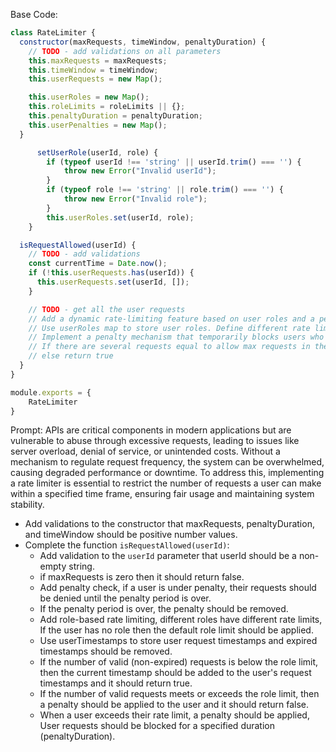 Base Code:
```javascript
class RateLimiter {
  constructor(maxRequests, timeWindow, penaltyDuration) {
    // TODO - add validations on all parameters
    this.maxRequests = maxRequests;
    this.timeWindow = timeWindow;
    this.userRequests = new Map();

    this.userRoles = new Map();
    this.roleLimits = roleLimits || {};
    this.penaltyDuration = penaltyDuration;
    this.userPenalties = new Map();
  }

      setUserRole(userId, role) {
        if (typeof userId !== 'string' || userId.trim() === '') {
            throw new Error("Invalid userId");
        }
        if (typeof role !== 'string' || role.trim() === '') {
            throw new Error("Invalid role");
        }
        this.userRoles.set(userId, role);
    }

  isRequestAllowed(userId) {
    // TODO - add validations
    const currentTime = Date.now();
    if (!this.userRequests.has(userId)) {
      this.userRequests.set(userId, []);
    }

    // TODO - get all the user requests
    // Add a dynamic rate-limiting feature based on user roles and a penalty mechanism for users who exceed their limits. 
    // Use userRoles map to store user roles. Define different rate limits for different roles. 
    // Implement a penalty mechanism that temporarily blocks users who exceed their limits.
    // If there are several requests equal to allow max requests in the time window it should return false
    // else return true
  }
}

module.exports = {
    RateLimiter
}
```

Prompt:
APIs are critical components in modern applications but are vulnerable to abuse through excessive requests, leading to issues like server overload, denial of service, or unintended costs. Without a mechanism to regulate request frequency, the system can be overwhelmed, causing degraded performance or downtime. To address this, implementing a rate limiter is essential to restrict the number of requests a user can make within a specified time frame, ensuring fair usage and maintaining system stability.

- Add validations to the constructor that maxRequests, penaltyDuration, and timeWindow should be positive number values.
- Complete the function `isRequestAllowed(userId)`:
    - Add validation to the `userId` parameter that userId should be a non-empty string.
    - if maxRequests is zero then it should return false.
    - Add penalty check, if a user is under penalty, their requests should be denied until the penalty period is over.
    - If the penalty period is over, the penalty should be removed.
    - Add role-based rate limiting, different roles have different rate limits, If the user has no role then the default role limit should be applied.
    - Use userTimestamps to store user request timestamps and expired timestamps should be removed.
    - If the number of valid (non-expired) requests is below the role limit, then the current timestamp should be added to the user's request timestamps and it should return true.
    - If the number of valid requests meets or exceeds the role limit, then a penalty should be applied to the user and it should return false.
    - When a user exceeds their rate limit, a penalty should be applied, User requests should be blocked for a specified duration (penaltyDuration).